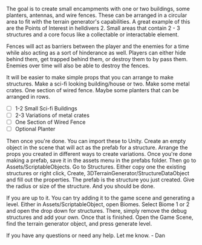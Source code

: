 The goal is to create small encampments with one or two buildings, some planters, antennas, and wire fences. These can be arranged in a circular area to fit with the terrain generator's capabilities. A great example of this are the Points of Interest in helldivers 2. Small areas that contain 2 - 3 structures and a core focus like a collectable or interactable element. 

Fences will act as barriers between the player and the enemies for a time while also acting as a sort of hinderance as well. Players can either hide behind them, get trapped behind them, or destroy them to by pass them. Enemies over time will also be able to destroy the fences.

It will be easier to make simple props that you can arrange to make structures. Make a sci-fi looking building/house or two. Make some metal crates. One section of wired fence. Maybe some planters that can be arranged in rows. 

- [ ] 1-2 Small Sci-fi Buildings
- [ ] 2-3 Variations of metal crates
- [ ] One Section of Wired Fence
- [ ] Optional Planter

Then once you're done. You can import these to Unity. Create an empty object in the scene that will act as the prefab for a structure. Arrange the props you created in different ways to create variations. Once you're done making a prefab, save it in the assets menu in the prefabs folder. Then go to Assets/ScriptableObjects. Go to Structures. Either copy one the existing structures or right click, Create, 3DTerrainGenerator/StructureDataObject and fill out the properties. The prefab is the structure you just created. Give the radius or size of the structure. And you should be done.

If you are up to it. You can try adding it to the game scene and generating a level. Either in Assets/ScriptableObject, open Biomes. Select Biome 1 or 2 and open the drop down for structures. There, simply remove the debug structures and add your own. Once that is finished. Open the Game Scene, find the terrain generator object, and press generate level.

If you have any questions or need any help. Let me know. - Dan